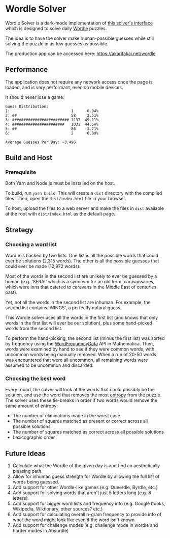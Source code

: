 Wordle Solver
=============

Wordle Solver is a dark-mode implementation of [this solver's interface](https://notfunatparties.com/wordle-solver)
which is designed to solve daily [Wordle](https://www.powerlanguage.co.uk/wordle/) puzzles.

The idea is to have the solver make human-possible guesses while still solving the puzzle in as few guesses as possible.

The production app can be accessed here: https://akaritakai.net/wordle

Performance
-----------
The application does not require any network access once the page is loaded, and is very performant, even on mobile
devices.

It should never lose a game.

```
Guess Distribution:
1:                           1      0.04%
2: ##                        58     2.51%
3: ######################### 1137  49.11%
4: #######################   1031  44.54%
5: ##                        86     3.71%
6:                           2      0.09%

Average Guesses Per Day: ~3.496
```

Build and Host
--------------

### Prerequisite
Both Yarn and Node.js must be installed on the host.

To build, run `yarn build`. This will create a `dist` directory with the compiled files. Then, open the
`dist/index.html` file in your browser.

To host, upload the files to a web server and make the files in `dist` available at the root with `dist/index.html` as
the default page.

Strategy
--------

### Choosing a word list

Wordle is backed by two lists. One list is all the possible words that could ever be solutions (2,315 words). The other
is all the possible guesses that could ever be made (12,972 words).

Most of the words in the second list are unlikely to ever be guessed by a human (e.g. 'SERAI' which is a synonym for an
old term: caravansaries, which were inns that catered to caravans in the Middle East of centuries past).

Yet, not all the words in the second list are inhuman. For example, the second list contains 'WINGS', a perfectly
natural guess.

This Wordle solver uses all the words in the first list (and knows that only words in the first list will ever be our
solution), plus some hand-picked words from the second list.

To perform the hand-picking, the second list (minus the first list) was sorted by frequency using the
[WordFrequencyData](https://reference.wolfram.com/language/ref/WordFrequencyData.html) API in Mathematica. Then, words
were examined by hand to see if they were common words, with uncommon words being manually removed. When a run of 20-50
words was encountered that were all uncommon, all remaining words were assumed to be uncommon and discarded.

### Choosing the best word

Every round, the solver will look at the words that could possibly be the solution, and use the word that removes the
most [entropy](https://en.wikipedia.org/wiki/Entropy_(information_theory)) from the puzzle. The solver uses these
tie-breaks in order if two words would remove the same amount of entropy:
- The number of eliminations made in the worst case
- The number of squares matched as present or correct across all possible solutions
- The number of squares matched as correct across all possible solutions
- Lexicographic order

Future Ideas
------------

1. Calculate what the Wordle of the given day is and find an aesthetically pleasing path.
2. Allow for inhuman guess strength for Wordle by allowing the full list of words being guessed.
3. Add support for other Wordle-like games (e.g. Queerdle, Byrdle, etc.)
4. Add support for solving words that aren't just 5 letters long (e.g. 8 letters).
5. Add support for bigger word lists and frequency info (e.g. Google books, Wikipedia, Wiktionary, other sources? etc.)
6. Add support for calculating overall n-gram frequency to provide info of what the word might look like even if the word isn't known
7. Add support for challenge modes (e.g. challenge mode in wordle and harder modes in Absurdle)

